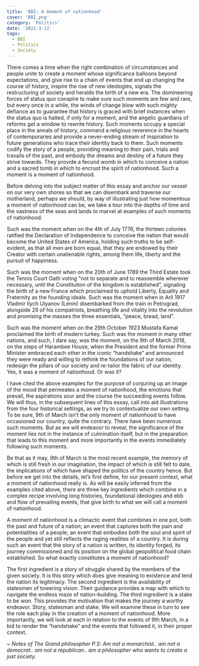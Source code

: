 ```yaml
---
title: 'BBI: A moment of nationhood'
cover: 'BBI.png'
category: 'Politics'
date: '2021-3-12'
tags:
  - BBI
  - Politics
  - Society
---
```


There comes a time when the right combination of circumstances and people unite to create a moment whose significance balloons beyond expectations, and give rise to a chain of events that end up changing the course of history, inspire the rise of new ideologies, signals the restructuring of society and heralds the birth of a new era. The domineering forces of status quo conspire to make sure such moments are few and rare, but every once in a while, the winds of change blow with such mighty defiance as to guarantee that history is graced with brief instances when the status quo is halted, if only for a moment, and the angelic guardians of reforms get a window to rewrite history. Such moments occupy a special place in the annals of history, command a religious reverence in the hearts of contemporaries and provide a never-ending stream of inspiration to future generations who trace their identity back to them. Such moments codify the story of a people, providing meaning to their pain, trials and travails of the past, and embody the dreams and destiny of a future they strive towards. They provide a fecund womb in which to conceive a nation and a sacred tomb in which to encrust the spirit of nationhood. Such a moment is a moment of nationhood.

Before delving into the subject matter of this essay and anchor our vessel on our very own shores so that we can disembark and traverse our motherland, perhaps we should, by way of illustrating just how momentous a moment of nationhood can be, we take a tour into the depths of time and the vastness of the seas and lands to marvel at examples of such moments of nationhood.

Such was the moment when on the 4th of July 1776, the thirteen colonies ratified the Declaration of Independence to conceive the nation that would become the United States of America, holding such truths to be self-evident, as that all men are born equal, that they are endowed by their Creator with certain unalienable rights, among them life, liberty and the pursuit of happiness.

Such was the moment when on the 20th of June 1789 the Third Estate took the Tennis Court Oath voting "not to separate and to reassemble wherever necessary, until the Constitution of the kingdom is established”, signaling the birth of a new France which proclaimed to uphold Liberty, Equality and Fraternity as the founding ideals. Such was the moment when in Aril 1917 Vladmir Ilych Ulyanov (Lenin) disembarked from the train in Petrograd, alongside 29 of his compatriots, breathing life and vitality into the revolution and promising the masses the three essentials, “peace, bread, land”.

Such was the moment when on the 29th October 1923 Mustafa Kamal proclaimed the birth of modern turkey. Such was the moment in many other nations, and such, I dare say, was the moment, on the 9th of March 2018, on the steps of Harambee House, when the President and the former Prime Minister embraced each other in the iconic “handshake” and announced they were ready and willing to rethink the foundations of our nation, redesign the pillars of our society and re-tailor the fabric of our identity. Yes, it was a moment of nationhood. Or was it?

I have cited the above examples for the purpose of conjuring up an image of the mood that permeates a moment of nationhood, the emotions that prevail, the aspirations sour and the course the succeeding events follow. We will thus, in the subsequent lines of this essay, call into aid illustrations from the four historical settings, as we try to contextualize our own setting. To be sure, 9th of March isn’t the only moment of nationhood to have occasioned our country, quite the contrary. There have been numerous such moments. But as we will endeavor to reveal, the significance of the moment lies not in the instance of culmination itself, but in the preparation that leads to this moment and more importantly in the events immediately following such moments.

Be that as it may, 9th of March is the most recent example, the memory of which is still fresh in our imagination, the impact of which is still felt to date, the implications of which have shaped the politics of the country hence. But before we get into the details, let’s first define, for our present context, what a moment of nationhood really is.
As will be easily inferred from the examples cited above, there are three key ingredients which combine in a complex recipe involving long histories, foundational ideologies and ebb and flow of prevailing events, that give birth to what we will call a moment of nationhood.

A moment of nationhood is a climactic event that combines in one pot, both the past and future of a nation; an event that captures both the pain and potentialities of a people; an event that embodies both the soul and spirit of the people and yet still reflects the raging realities of a country. It is during such an event that the story of a nation is written, its identity forged, its journey commissioned and its position on the global geopolitical food chain established. So what exactly constitutes a moment of nationhood?

The first ingredient is a story of struggle shared by the members of the given society. It is this story which does give meaning to existence and lend the nation its legitimacy. The second ingredient is the availability of statesmen of towering vision. Their guidance provides a map with which to navigate the endless maze of nation-building. The third ingredient is a stake to be won. This provides the motivation that makes the journey a worthy endeavor. Story, statesman and stake. We will examine these in turn to see the role each play in the creation of a moment of nationhood. More importantly, we will look at each in relation to the events of 9th March, in a bid to render the “handshake” and the events that followed it, in their proper context.

_~ Notes of The Grand philosopher P.S: Am not a monarchist.. am not a democrat.. am not a republican.. am a philosopher who wants to create a just society._
